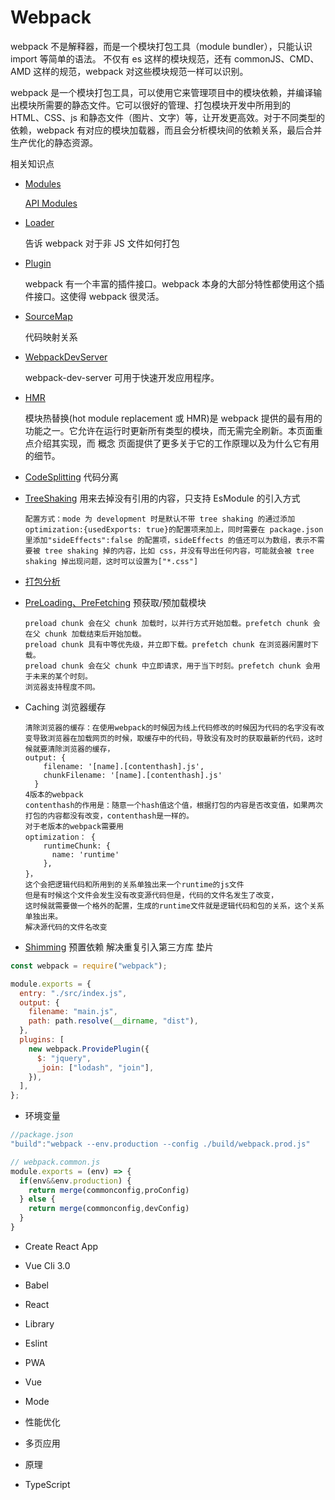 # Webpack

webpack 不是解释器，而是一个模块打包工具（module bundler），只能认识 import 等简单的语法。
不仅有 es 这样的模块规范，还有 commonJS、CMD、AMD 这样的规范，webpack 对这些模块规范一样可以识别。

webpack 是一个模块打包工具，可以使用它来管理项目中的模块依赖，并编译输出模块所需要的静态文件。它可以很好的管理、打包模块开发中所用到的 HTML、CSS、js 和静态文件（图片、文字）等，让开发更高效。对于不同类型的依赖，webpack 有对应的模块加载器，而且会分析模块间的依赖关系，最后合并生产优化的静态资源。

相关知识点

- [Modules](https://webpack.docschina.org/concepts/modules/)

  [API Modules](https://webpack.docschina.org/api/module-methods/)

- [Loader](https://webpack.docschina.org/concepts/loaders/)

  告诉 webpack 对于非 JS 文件如何打包

- [Plugin](https://webpack.docschina.org/plugins/)

  webpack 有一个丰富的插件接口。webpack 本身的大部分特性都使用这个插件接口。这使得 webpack 很灵活。

- [SourceMap](https://webpack.docschina.org/configuration/devtool/)

  代码映射关系

- [WebpackDevServer](https://webpack.docschina.org/configuration/dev-server/)

  webpack-dev-server 可用于快速开发应用程序。

- [HMR](https://webpack.docschina.org/guides/hot-module-replacement/)

  模块热替换(hot module replacement 或 HMR)是 webpack 提供的最有用的功能之一。它允许在运行时更新所有类型的模块，而无需完全刷新。本页面重点介绍其实现，而 概念 页面提供了更多关于它的工作原理以及为什么它有用的细节。

- [CodeSplitting](https://webpack.docschina.org/guides/code-splitting/) 代码分离

- [TreeShaking](https://webpack.docschina.org/guides/tree-shaking/) 用来去掉没有引用的内容，只支持 EsModule 的引入方式

      配置方式：mode 为 development 时是默认不带 tree shaking 的通过添加 optimization:{usedExports: true}的配置项来加上，同时需要在 package.json 里添加"sideEffects":false 的配置项，sideEffects 的值还可以为数组，表示不需要被 tree shaking 掉的内容，比如 css，并没有导出任何内容，可能就会被 tree shaking 掉出现问题，这时可以设置为["*.css"]

- [打包分析](https://webpack.docschina.org/guides/code-splitting/#bundle-analysis)

- [PreLoading、PreFetching](https://webpack.docschina.org/guides/code-splitting/#prefetchingpreloading-modules) 预获取/预加载模块

      preload chunk 会在父 chunk 加载时，以并行方式开始加载。prefetch chunk 会在父 chunk 加载结束后开始加载。
      preload chunk 具有中等优先级，并立即下载。prefetch chunk 在浏览器闲置时下载。
      preload chunk 会在父 chunk 中立即请求，用于当下时刻。prefetch chunk 会用于未来的某个时刻。
      浏览器支持程度不同。

- Caching 浏览器缓存

      清除浏览器的缓存：在使用webpack的时候因为线上代码修改的时候因为代码的名字没有改变导致浏览器在加载网页的时候，取缓存中的代码，导致没有及时的获取最新的代码，这时候就要清除浏览器的缓存，
      output: {
          filename: '[name].[contenthash].js',
          chunkFilename: '[name].[contenthash].js'
        }
      4版本的webpack
      contenthash的作用是：随意一个hash值这个值，根据打包的内容是否改变值，如果两次打包的内容都没有改变，contenthash是一样的。
      对于老版本的webpack需要用
      optimization： {
          runtimeChunk: {
            name: 'runtime'
          },
      }，
      这个会把逻辑代码和所用到的关系单独出来一个runtime的js文件
      但是有时候这个文件会发生没有改变源代码但是，代码的文件名发生了改变，
      这时候就需要做一个格外的配置，生成的runtime文件就是逻辑代码和包的关系，这个关系单独出来。
      解决源代码的文件名改变

- [Shimming](https://webpack.docschina.org/guides/shimming/) 预置依赖 解决重复引入第三方库 垫片

```js
const webpack = require("webpack");

module.exports = {
  entry: "./src/index.js",
  output: {
    filename: "main.js",
    path: path.resolve(__dirname, "dist"),
  },
  plugins: [
    new webpack.ProvidePlugin({
      $: "jquery",
      _join: ["lodash", "join"],
    }),
  ],
};
```

- 环境变量

```js
//package.json
"build":"webpack --env.production --config ./build/webpack.prod.js"

// webpack.common.js
module.exports = (env) => {
  if(env&&env.production) {
    return merge(commonconfig,proConfig)
  } else {
    return merge(commonconfig,devConfig)
  }
}
```

- Create React App

- Vue Cli 3.0

- Babel

- React

- Library

- Eslint

- PWA

- Vue

- Mode

- 性能优化

- 多页应用

- 原理

- TypeScript
